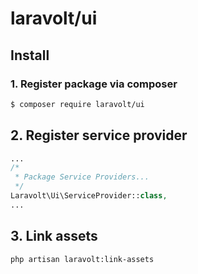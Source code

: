 # laravolt/ui

## Install

### 1. Register package via composer

``` bash
$ composer require laravolt/ui
```

## 2. Register service provider

``` php
...
/*
 * Package Service Providers...
 */
Laravolt\Ui\ServiceProvider::class,
...
```

## 3. Link assets
`php artisan laravolt:link-assets`
